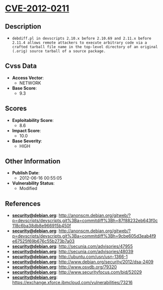 
# [CVE-2012-0211](http://anonscm.debian.org/gitweb/?p=devscripts/devscripts.git%3Ba=commitdiff%3Bh=87f88232eb643f0c118c6ba38db8e966915b450f)

## Description

- `debdiff.pl in devscripts 2.10.x before 2.10.69 and 2.11.x before 2.11.4 allows remote attackers to execute arbitrary code via a crafted tarball file name in the top-level directory of an original (.orig) source tarball of a source package.`

## Cvss Data

- **Access Vector**:
  - NETWORK
- **Base Score**:
  - 9.3

## Scores

- **Exploitability Score**:
  - 8.6
- **Impact Score**:
  - 10.0
- **Base Severity**:
  - HIGH

## Other Information

- **Publish Date**:
  - 2012-06-16 00:55:05
- **Vulnerability Status**:
  - Modified

## References

- **security@debian.org**: http://anonscm.debian.org/gitweb/?p=devscripts/devscripts.git%3Ba=commitdiff%3Bh=87f88232eb643f0c118c6ba38db8e966915b450f
- **security@debian.org**: http://anonscm.debian.org/gitweb/?p=devscripts/devscripts.git%3Ba=commitdiff%3Bh=9cbe605d3eab4f9e67525f69b676c55b273b7a03
- **security@debian.org**: http://secunia.com/advisories/47955
- **security@debian.org**: http://secunia.com/advisories/48039
- **security@debian.org**: http://ubuntu.com/usn/usn-1366-1
- **security@debian.org**: http://www.debian.org/security/2012/dsa-2409
- **security@debian.org**: http://www.osvdb.org/79320
- **security@debian.org**: http://www.securityfocus.com/bid/52029
- **security@debian.org**: https://exchange.xforce.ibmcloud.com/vulnerabilities/73216
